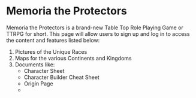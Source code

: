 # Memoria the Protectors

Memoria the Protectors is a brand-new Table Top Role Playing Game or TTRPG for short. This page will allow users to sign up and log in to access the content and features listed below:

1. Pictures of the Unique Races
2. Maps for the various Continents and Kingdoms
3. Documents like:
   - Character Sheet
   - Character Builder Cheat Sheet
   - Origin Page
   -
